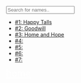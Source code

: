 <html>
    <head>
        <title>thrift stores | fun places</title>
    </head>
    <body>
        <input type="text" id="myInput" onkeyup="myFunction()" placeholder="Search for names.." title="Type in a name">
        <ul id="myUL">
        <li><a target="_blank" href="https://www.summithumane.org/thrift-shop">#1: Happy Talls</a></li>
        <li><a target="_blank" href="https://goodwillakron.org/shop/find-a-store/">#2: Goodwill</a></li>
        <li><a target="_blank" href="https://ohioamishcountry.info/directory/home-hope-thrift-store/">#3: Home and Hope</a></li>
        <li><a target="_blank" href="#">#4:</a></li>
        <li><a target="_blank" href="#">#5:</a></li>
        <li><a target="_blank" href="#">#6:</a></li>
        <li><a target="_blank" href="#">#7:</a></li>
        </ul>
        <a style="color: white; font-size: 25px;" href="arc-conte.github.io/places/">home</a>        
        <script>
            function myFunction() {
                var input, filter, ul, li, a, i, txtValue;
                input = document.getElementById("myInput");
                filter = input.value.toUpperCase();
                ul = document.getElementById("myUL");
                li = ul.getElementsByTagName("li");
                for (i = 0; i < li.length; i++) {
                    a = li[i].getElementsByTagName("a")[0];
                    txtValue = a.textContent || a.innerText;
                    if (txtValue.toUpperCase().indexOf(filter) > -1) {
                        li[i].style.display = "";
                    } else {
                        li[i].style.display = "none";
                    }
                }
            }
            </script>
    </body>
</html>
